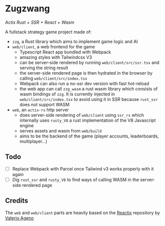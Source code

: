 # Zugzwang

*Actix Rust + SSR + React + Wasm*

A fullstack strategy game project made of:
- `zzg`, a Rust library which aims to implement game logic and AI
- `web/client`, a web frontend for the game
    - Typescript React app bundled with Webpack
    - amazing styles with Tailwindcss V3
    - can be server-side rendered by running `web/client/src/ssr.tsx` and serving the string result
    - the server-side rendered page is then hydrated in the browser by calling `web/client/src/index.tsx`
    - Webpack can also run a no-ssr dev version with fast hot-reload
    - the web app can call `zzg_wasm` a rust wasm library which consists of wasm bindings of `zzg`. It is currently injected in `web/client/src/index.tsx` to avoid using it in SSR because `rust_ssr` does not support WASM
- `web`, an `actix-rs` http server
    - does server-side rendering of `web/client` using `ssr_rs` which internally uses `rusty_V8` a rust implementation of the V8 Javascript engine
    - serves assets and wasm from `web/build`
    - aims to be the backend of the game (player accounts, leaderboards, multiplayer...)

## Todo

- [ ] Replace Webpack with Parcel once Tailwind v3 works properly with it again
- [ ] Dig `rust_ssr` and `rusty_V8` to find ways of calling WASM in the server-side rendered page

## Credits

The `web` and `web/client` parts are heavily based on the [Reactix](https://github.com/Valerioageno/reactix) repository by [Valerio Ageno](https://github.com/Valerioageno)